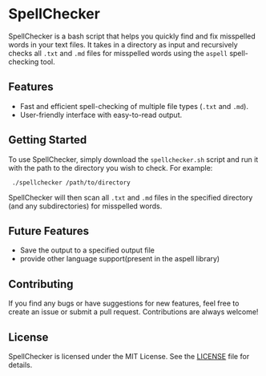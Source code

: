# SpellChecker

SpellChecker is a bash script that helps you quickly find and fix misspelled words in your text files. It takes in a directory as input and recursively checks all `.txt` and `.md` files for misspelled words using the `aspell` spell-checking tool.

## Features

- Fast and efficient spell-checking of multiple file types (`.txt` and `.md`).
- User-friendly interface with easy-to-read output.

## Getting Started

To use SpellChecker, simply download the `spellchecker.sh` script and run it with the path to the directory you wish to check. For example:

` ./spellchecker /path/to/directory`

SpellChecker will then scan all `.txt` and `.md` files in the specified directory (and any subdirectories) for misspelled words.

## Future Features

- Save the output to a specified output file
- provide other language support(present in the aspell library)

## Contributing

If you find any bugs or have suggestions for new features, feel free to create an issue or submit a pull request. Contributions are always welcome!

## License

SpellChecker is licensed under the MIT License. See the [LICENSE](LICENSE) file for details.
